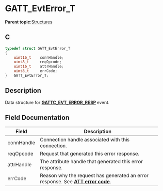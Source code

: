 # GATT\_EvtError\_T

**Parent topic:**[Structures](GUID-3BBA6E22-85EE-4B8F-BC37-840881963D97.md)

## C

```c
typedef struct GATT_EvtError_T
{
    uint16_t    connHandle;
    uint8_t     reqOpcode;
    uint16_t    attrHandle;
    uint8_t     errCode;
}   GATT_EvtError_T;
```

## Description

Data structure for **[GATTC\_EVT\_ERROR\_RESP](GUID-20EFFBD2-7D3F-40CA-B85C-8FD3202D9933.md)** event.

## Field Documentation

|Field|Description|
|-----|-----------|
|connHandle|Connection handle associated with this connection.|
|reqOpcode|Request that generated this error response.|
|attrHandle|The attribute handle that generated this error response.|
|errCode|Reason why the request has generated an error response. See **[ATT error code](GUID-053481D7-C98A-4E78-B7AD-4D71F3A1B03B.md)**.|

